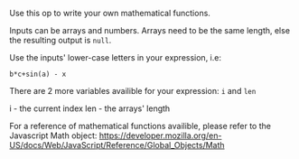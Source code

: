 Use this op to write your own mathematical functions.

Inputs can be arrays and numbers. Arrays need to be the same length, else the resulting output is `null`.

Use the inputs' lower-case letters in your expression, i.e:

`b*c+sin(a) - x`


There are 2 more variables availible for your expression: `i` and `len`

i - the current index
len - the arrays' length


For a reference of mathematical functions availible, please refer to the Javascript Math object: https://developer.mozilla.org/en-US/docs/Web/JavaScript/Reference/Global_Objects/Math